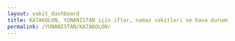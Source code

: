 ```yaml
---
layout: vakit_dashboard
title: KATAKOLON, YUNANISTAN için iftar, namaz vakitleri ve hava durumu - ilçe/eyalet seç
permalink: /YUNANISTAN/KATAKOLON/
---
```


<script type="text/javascript">
  var GLOBAL_COUNTRY = 'YUNANISTAN';
  var GLOBAL_CITY = 'KATAKOLON';
  var GLOBAL_STATE = '';
  var lat = 72;
  var lon = 21;
</script>
